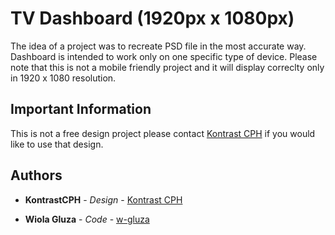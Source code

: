 # TV Dashboard (1920px x 1080px)

The idea of a project was to recreate PSD file in the most accurate way. Dashboard is intended to work only on one specific type of device. Please note that this is not a mobile friendly project and it will display correclty only in 1920 x 1080 resolution.

## Important Information

This is not a free design project please contact [Kontrast CPH](https://www.kontrastcph.dk/) if you would like to use that design.

## Authors

- **KontrastCPH** - _Design_ - [Kontrast CPH](https://www.kontrastcph.dk/)

- **Wiola Gluza** - _Code_ - [w-gluza](https://github.com/w-gluza)
